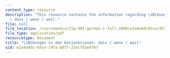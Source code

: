 ```yaml
---
content_type: resource
description: "This resource contains the information regarding \xDCbungen zu den konjunktionen:\
  \ dass / wenn / weil."
file: null
file_location: /coursemedia/21g-401-german-i-fall-2008/e2a4a4dc65cec9fab87722ecf83e8f67_MIT21G_401F08_konjun.pdf
file_type: application/pdf
resourcetype: Document
title: "\xDCbungen zu den Konjunktionen: dass / wenn / weil"
uid: e2a4a4dc-65ce-c9fa-b877-22ecf83e8f67
---
```

